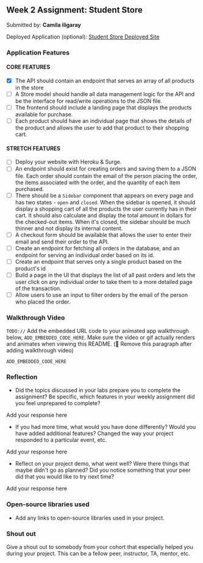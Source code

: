 ## Week 2 Assignment: Student Store

Submitted by: **Camila iligaray**

Deployed Application (optional): [Student Store Deployed Site](ADD_LINK_HERE)

### Application Features

#### CORE FEATURES

- [x] The API should contain an endpoint that serves an array of all products in the store
- [ ] A Store model should handle all data management logic for the API and be the interface for read/write operations to the JSON file.
- [ ] The frontend should include a landing page that displays the products available for purchase.
- [ ] Each product should have an individual page that shows the details of the product and allows the user to add that product to their shopping cart.

#### STRETCH FEATURES

- [ ] Deploy your website with Heroku & Surge.
- [ ] An endpoint should exist for creating orders and saving them to a JSON file. Each order should contain the email of the person placing the order, the items associated with the order, and the quantity of each item purchased.
- [ ] There should be a `Sidebar` component that appears on every page and has two states - `open` and `closed`. When the sidebar is opened, it should display a shopping cart of all the products the user currently has in their cart. It should also calculate and display the total amount in dollars for the checked-out items. When it's closed, the sidebar should be much thinner and not display its internal content.
- [ ] A checkout form should be available that allows the user to enter their email and send their order to the API.
- [ ] Create an endpoint for fetching all orders in the database, and an endpoint for serving an individual order based on its id.
- [ ] Create an endpoint that serves only a single product based on the product's id
- [ ] Build a page in the UI that displays the list of all past orders and lets the user click on any individual order to take them to a more detailed page of the transaction.
- [ ] Allow users to use an input to filter orders by the email of the person who placed the order.

### Walkthrough Video

`TODO://` Add the embedded URL code to your animated app walkthrough below, `ADD_EMBEDDED_CODE_HERE`. Make sure the video or gif actually renders and animates when viewing this README. (🚫 Remove this paragraph after adding walkthrough video)

`ADD_EMBEDDED_CODE_HERE`

### Reflection

- Did the topics discussed in your labs prepare you to complete the assignment? Be specific, which features in your weekly assignment did you feel unprepared to complete?

Add your response here

- If you had more time, what would you have done differently? Would you have added additional features? Changed the way your project responded to a particular event, etc.

Add your response here

- Reflect on your project demo, what went well? Were there things that maybe didn't go as planned? Did you notice something that your peer did that you would like to try next time?

Add your response here

### Open-source libraries used

- Add any links to open-source libraries used in your project.

### Shout out

Give a shout out to somebody from your cohort that especially helped you during your project. This can be a fellow peer, instructor, TA, mentor, etc.
